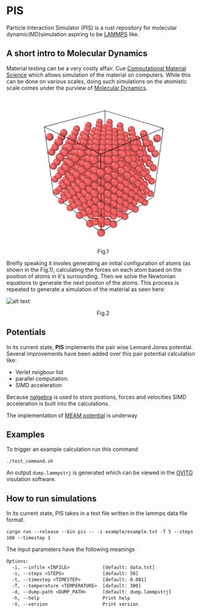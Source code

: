 # PIS
Particle Interaction Simulator (PIS) is a rust repository for molecular dynamic(MD)simulation aspiring to be [LAMMPS](https://www.lammps.org/) like.

## A short intro to Molecular Dynamics
Material testing can be a very costly affair. Cue [Computational Material Science](https://tu-freiberg.de/en/study/master-computational-materials-science) which allows simulation of the material on computers. While this can be done on various scales, doing such simulations on the atomistic scale comes under the purview of [Molecular Dynamics](https://en.wikipedia.org/wiki/Molecular_dynamics).

![alt txt](crystal.png)
<p style="text-align:center;">Fig.1</p>

Breifly speaking it involes generating an initial configuration of atoms (as shown in the Fig.1), calculating the forces on each atom based on the position of atoms in it's surrounding. Then we solve the Newtonian equations to generate the next positon of the atoms. This process is repeated to generate a simulation of the material as seen here:

![alt text](simulation.gif)
<p style="text-align:center;">Fig.2</p>

## Potentials
In its current state, **PIS** implements the pair wise Lennard Jones potential. Several improvements have been added over this pair potential calculation like:
* Verlet neigbour list
* parallel computation. 
* SIMD acceleration

Because [nalgebra](https://docs.rs/nalgebra/latest/nalgebra/) is used to store postions, forces and velocities SIMD acceleration is built into the calculations.

The implementation of [MEAM potential](https://docs.lammps.org/pair_meam.html) is underway

## Examples
To trigger an example calculation run this command
```
./test_command.sh
```
An output `dump.lammpstrj` is generated which can be viewed in the [OVITO](https://www.ovito.org/) visulation software.

## How to run simulations
In its current state, PIS takes in a text file written in the lammps data file format.
```
cargo run --release --bin pis -- -i example/example.txt -T 5 --steps 100 --timestep 1
```
The input parameters have the following meanings
```
Options:
  -i, --infile <INFILE>            [default: data.txt]
  -s, --steps <STEPS>              [default: 50]
  -t, --timestep <TIMESTEP>        [default: 0.001]
  -T, --temperature <TEMPERATURE>  [default: 300]
  -d, --dump-path <DUMP_PATH>      [default: dump.lammpstrj]
  -h, --help                       Print help
  -V, --version                    Print version
```
